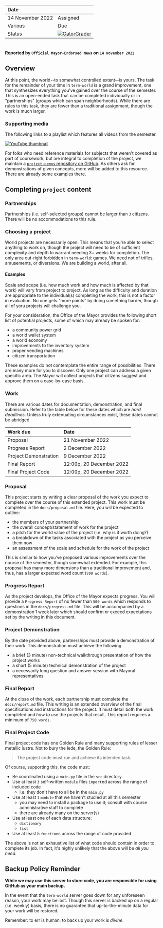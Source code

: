 
| Date              |          |
|:------------------|:---------|
| 14 November 2022 | Assigned |
| Various          | Due      |
| Status            | [![GatorGrader](../../actions/workflows/main.yml/badge.svg)](../../actions/workflows/main.yml) |

# 

**Reported by `Official Mayor-Endorsed News` on `14 November 2022`**


## Overview

At this point, the world--to somewhat controlled extent--is yours. The task for the remainder of your time in `term-world` is a grand improvement, one that synthesizes everything you've gained over the course of the semester. This is an open-ended task that can be completed individually or in "partnerships" (groups which can span neighborhoods). While there are rules to this task, they are fewer than a traditional assignment, though the work is much larger.

### Supporting media

The following links to a playlist which features all videos from the semester.

[![YouTube thumbnail](http://img.youtube.com/vi/gGl5pvFqQr4/hqdefault.jpg)](https://www.youtube.com/channel/UCEoAhDAnKTvsaJ-f-OlyLcg/playlists?view=50&sort=dd&shelf_id=2)

For folks who need reference materials for subjects that weren't covered as part of coursework, but are integral to completion of the project, we maintain a [`project-demos` repository on GitHub](https://github.com/allegheny-college-cmpsc-100-fall-2022/project-demos). As others ask for demonstrations of given concepts, more will be added to this resource. There are already some examples there.

## Completing `project` content

### Partnerships

Partnerships (i.e. self-selected groups) cannot be larger than `3` citizens. There will be no accommodations to this rule.

### Choosing a project

World projects are necessarily open. This means that you're able to select anything to work on, though the project will need to be of sufficient complexity and depth to warrant needing 3+ weeks for completion. The only area out-right forbidden in `term-world`: games. We need not of trifles, amusements, or diversions. We are building a world, after all.

#### Examples

Scale and scope (i.e. how much work and how much is affected by that work) will vary from project to project. As long as the difficulty and duration are appropriate to the individual(s) completing the work, this is not a factor in evaluation. No one gets "more points" by doing something harder, though all of yoru projects will challenge you.

For your consideration, the Office of the Mayor provides the following short list of potential projects, some of which may already be spoken for:

* a community power grid
* a world wallet system
* a world economy
* improvements to the inventory system
* proper vending machines
* citizen transportation

These examples do not contemplate the entire range of possibilities. There are many more for you to discover. Only one project can address a given specific area. The Mayor will collect projects that citizens suggest and approve them on a case-by-case basis.

### Work

There are various dates for documentation, demonstration, and final submission. Refer to the table below for these dates which are _hard deadlines_. Unless truly extenuating circumstances exist, these dates cannot be abridged.

|Work due              |Date                  |
|:---------------------|:---------------------|
|Proposal              |21 November 2022      |
|Progress Report       |2 December 2022       |
|Project Demonstration          |9 December 2022       |
|Final Report          |12:00p, 20 December 2022 |
|Final Project Code    |12:00p, 20 December 2022 |

### Proposal

This project starts by writing a clear proposal of the work you expect to complete over the course of this extended project. This work must be completed in the `docs/proposal.md` file. Here, you will be expected to outline:

* the members of your partnership
* the overall concept/statement of work for the project
* a pitch for the world value of the project (i.e. why is it worth doing?)
* a breakdown of the tasks associated with the project as you perceive them now
* an assessment of the scale and schedule for the work of the project

This is similar to how you've proposed various improvements over the course of the semester, though somewhat extended. For example, this proposal has many more dimensions than a traditional improvement and, thus, has a larger expected word count (`500 words`). 

### Progress Report

As the project develops, the Office of the Mayor expects progress. You will provide a `Progress Report` of no fewer than `500 words` which responds to questions in the `docs/progress.md` file. This will be accompanied by a demonstration 1 week later which should confirm or exceed expectations set by the writing in this document.

### Project Demonstration

By the date provided above, partnerships must provide a demonstration of their work. This demonstration must achieve the following:

* a brief (3 minute) non-technical walkthrough presentation of how the project works
* a short (5 minute) technical demonstration of the project
* a necessarily long question and answer session with Mayoral representatives

### Final Report

At the close of the work, each partnership must complete the `docs/report.md` file. This writing is an extended overview of the final specifications and instructions for the project. It must detail both the work completed and _how to use_ the projects that result. This report requires a minimum of `750 words`.

### Final Project Code

Final project code has one Golden Rule and many supporting rules of lesser metallic lustre. Not to bury the lede, the Golden Rule:

> The project code must run and achieve its intended task.

Of course, supporting this, the code must:

* Be coordinated using a `main.py` file in the `src` directory
* Use at least `3` self-written `module` files `import`ed across the range of included code
  * i.e. they don't have to all be in the `main.py`
* Use at least `1` `module` that we haven't studied at all this semester
  * you may need to install a package to use it; consult with course administrative staff to complete
  * there are already many on the server(s)
* Use at least one of each data structure:
  * `dictionary`
  * `list`
* Use at least 5 `function`s across the range of code provided

The above is not an exhaustive list of what code should contain in order to complete its job. In fact, it's highly unlikely that the above will be _all you need_.

## Backup Policy Reminder

**While we may use this server to store code, you are responsible for using GitHub as your main backup.**

In the event that the `term-world` server goes down for any unforeseen reason, your work may be lost. Though this server is backed up on a regular (i.e. weekly) basis, there is no guarantee that up-to-the-minute data for your work will be restored.

Remember: to err is human; to back up your work is *divine*.
